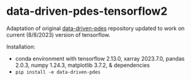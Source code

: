 # data-driven-pdes-tensorflow2
Adaptation of original [data-driven-pdes](https://github.com/JiaweiZhuang/data-driven-pdes/tree/master) repository updated to work on current (8/8/2023) version of tensorflow. 
  
Installation:
- conda environment with tensorflow 2.13.0, xarray 2023.7.0, pandas 2.0.3, numpy 1.24.3, matplotlib 3.7.2, & dependencies
- ```pip install -e data-driven-pdes```
